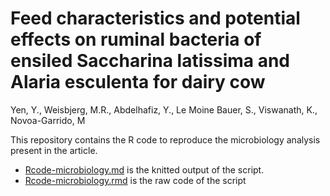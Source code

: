 # Feed characteristics and potential effects on ruminal bacteria of ensiled Saccharina latissima and Alaria esculenta for dairy cow
Yen, Y., Weisbjerg, M.R., Abdelhafiz, Y., Le Moine Bauer, S., Viswanath, K., Novoa-Garrido, M

This repository contains the R code to reproduce the microbiology analysis present in the article. 
* [Rcode-microbiology.md](https://github.com/MeinzBeur/Yen-2022/blob/main/Rcode-microbiology.md) is the knitted output of the script.
* [Rcode-microbiology.rmd](https://github.com/MeinzBeur/Yen-2022/blob/main/Rcode-microbiology.rmd) is the raw code of the script

